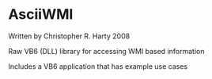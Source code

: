 AsciiWMI
========

Written by Christopher R. Harty 2008

Raw VB6 (DLL) library for accessing WMI based information

Includes a VB6 application that has example use cases
